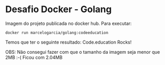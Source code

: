 # Desafio Docker - Golang

Imagem do projeto publicada no docker hub. Para executar:

```
docker run marcelogarcia/golang:codeeducation
```

Temos que ter o seguinte resultado: Code.education Rocks!

OBS: Não consegui fazer com que o tamanho da imagem seja menor que 2MB :-(
     Ficou com 2.04MB